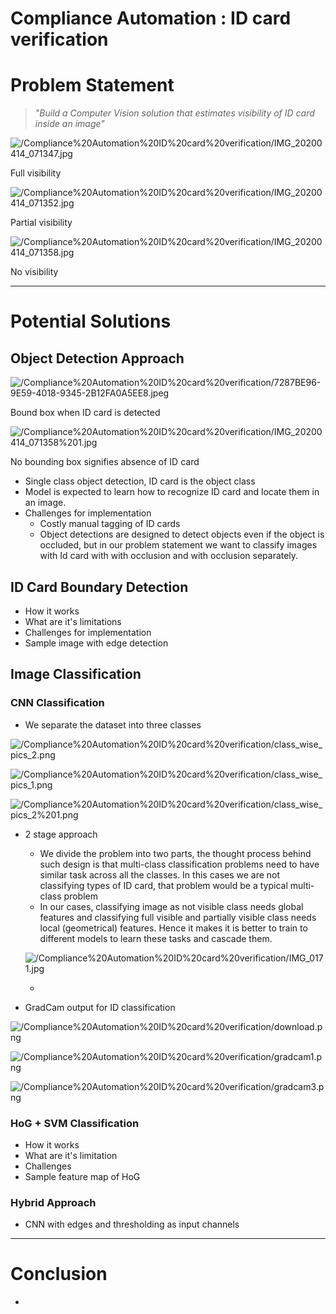 # Compliance Automation : ID card verification

# Problem Statement

> *"Build a Computer Vision solution that estimates visibility of ID card inside an image"*

![/Compliance%20Automation%20ID%20card%20verification/IMG_20200414_071347.jpg](/Compliance%20Automation%20ID%20card%20verification/IMG_20200414_071347.jpg)

Full visibility

![/Compliance%20Automation%20ID%20card%20verification/IMG_20200414_071352.jpg](/Compliance%20Automation%20ID%20card%20verification/IMG_20200414_071352.jpg)

Partial visibility

![/Compliance%20Automation%20ID%20card%20verification/IMG_20200414_071358.jpg](/Compliance%20Automation%20ID%20card%20verification/IMG_20200414_071358.jpg)

No visibility

---

# Potential Solutions

## Object Detection Approach

![/Compliance%20Automation%20ID%20card%20verification/7287BE96-9E59-4018-9345-2B12FA0A5EE8.jpeg](/Compliance%20Automation%20ID%20card%20verification/7287BE96-9E59-4018-9345-2B12FA0A5EE8.jpeg)

Bound box when ID card is detected

![/Compliance%20Automation%20ID%20card%20verification/IMG_20200414_071358%201.jpg](/Compliance%20Automation%20ID%20card%20verification/IMG_20200414_071358%201.jpg)

No bounding box signifies absence of ID card

- Single class object detection, ID card is the object class
- Model is expected to learn how to recognize ID card and locate them in an image.
- Challenges for implementation
    - Costly manual tagging of ID cards
    - Object detections are designed to detect objects even if the object is occluded, but in our problem statement we want to classify images with Id card with with occlusion and with occlusion separately.

## ID Card Boundary Detection

- How it works
- What are it's limitations
- Challenges for implementation
- Sample image with edge detection

## Image Classification

### CNN Classification

- We separate the dataset into three classes

![/Compliance%20Automation%20ID%20card%20verification/class_wise_pics_2.png](/Compliance%20Automation%20ID%20card%20verification/class_wise_pics_2.png)

![/Compliance%20Automation%20ID%20card%20verification/class_wise_pics_1.png](/Compliance%20Automation%20ID%20card%20verification/class_wise_pics_1.png)

![/Compliance%20Automation%20ID%20card%20verification/class_wise_pics_2%201.png](/Compliance%20Automation%20ID%20card%20verification/class_wise_pics_2%201.png)

- 2 stage approach
    - We divide the problem into two parts, the thought process behind such design is that multi-class classification problems need to have similar task across all the classes. In this cases we are not classifying types of ID card, that problem would be a typical multi-class problem
    - In our cases, classifying image as not visible class needs global features and classifying full visible and partially visible class needs local (geometrical) features. Hence it makes it is better to train to different models to learn these tasks and cascade them.

    ![/Compliance%20Automation%20ID%20card%20verification/IMG_0171.jpg](/Compliance%20Automation%20ID%20card%20verification/IMG_0171.jpg)

    - 

- GradCam output for ID classification

![/Compliance%20Automation%20ID%20card%20verification/download.png](/Compliance%20Automation%20ID%20card%20verification/download.png)

![/Compliance%20Automation%20ID%20card%20verification/gradcam1.png](/Compliance%20Automation%20ID%20card%20verification/gradcam1.png)

![/Compliance%20Automation%20ID%20card%20verification/gradcam3.png](/Compliance%20Automation%20ID%20card%20verification/gradcam3.png)

### HoG + SVM Classification

- How it works
- What are it's limitation
- Challenges
- Sample feature map of HoG

### Hybrid Approach

- CNN with edges and thresholding as input channels

---

# Conclusion

-
